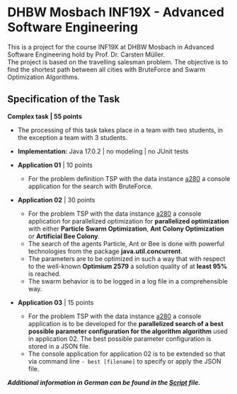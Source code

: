 # DHBW Mosbach INF19X - Advanced Software Engineering

This is a project for the course INF19X at DHBW Mosbach in Advanced Software Engineering hold by Prof. Dr. Carsten Müller.  
The project is based on the travelling salesman problem.
The objective is to find the shortest path between all cities with BruteForce and Swarm Optimization Algorithms.


## Specification of the Task

**Complex task | 55 points**

- The processing of this task takes place in a team with two students, in the exception a team with 3 students.

- **Implementation:** Java 17.0.2 | no modeling | no JUnit tests

- **Application 01** | 10 points
  - For the problem definition TSP with the data instance [a280](src/resources/a280.tsp) 
  a console application for the search with BruteForce.

- **Application 02** | 30 points
  - For the problem TSP with the data instance [a280](src/resources/a280.tsp) a console application for parallelized optimization
  for **parallelized optimization** with either **Particle Swarm Optimization**,
  **Ant Colony Optimization** or **Artificial Bee Colony**.
  - The search of the agents Particle, Ant or Bee is done with powerful technologies
  from the package **java.util.concurrent**.
  - The parameters are to be optimized in such a way that with respect to the well-known
  **Optimium 2579** a solution quality of at **least 95%** is reached.
  - The swarm behavior is to be logged in a log file in a comprehensible way.
  
- **Application 03** | 15 points
  - For the problem TSP with the data instance [a280](src/resources/a280.tsp) a console application is to be developed
  for the **parallelized search of a best possible parameter configuration for the algorithm
  algorithm** used in application 02. The best possible parameter configuration is stored in a JSON file.
  - The console application for application 02 is to be extended so that via command line
  `- best [filename]` to specify or apply the JSON file.

***Additional information in German can be found in the [Script](script.pdf) file.***
